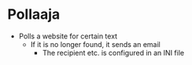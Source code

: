 # Pollaaja

- Polls a website for certain text
	- If it is no longer found, it sends an email
		- The recipient etc. is configured in an INI file